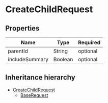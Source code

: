 

# CreateChildRequest

## Properties

Name | Type | Required
-------- | -------- | --------
parentId | String | optional
includeSummary | Boolean | optional




## Inheritance hierarchy


* [CreateChildRequest](CreateChildRequest.md)
    * [BaseRequest](BaseRequest.md)
